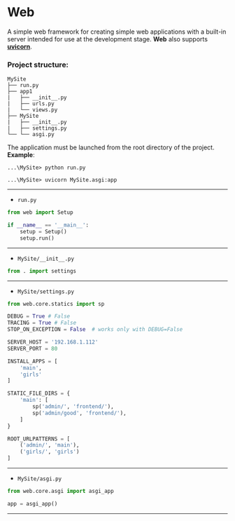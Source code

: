 # **Web**  
A simple web framework for creating simple web applications with a built-in server intended for use at the development stage. __Web__ also supports [__uvicorn__](https://www.uvicorn.org/).  
### **Project structure:**  
```
MySite
├── run.py
├── app1
|   ├── __init__.py
|   ├── urls.py
|   └── views.py 
├── MySite
|   ├── __init__.py
|   ├── settings.py
└── └── asgi.py
```
The application must be launched from the root directory of the project.  
**Example**:  
```
...\MySite> python run.py
```  
```
...\MySite> uvicorn MySite.asgi:app
```

---

- `run.py`
```python
from web import Setup

if __name__ == '__main__':
    setup = Setup()
    setup.run()
```
---

- `MySite/__init__.py`
```python
from . import settings
```
---

- `MySite/settings.py`
```python  
from web.core.statics import sp

DEBUG = True # False
TRACING = True # False
STOP_ON_EXCEPTION = False  # works only with DEBUG=False

SERVER_HOST = '192.168.1.112'
SERVER_PORT = 80

INSTALL_APPS = [
    'main',
    'girls'
]

STATIC_FILE_DIRS = {
    'main': [
        sp('admin/', 'frontend/'),
        sp('admin/good', 'frontend/'),
    ]
}

ROOT_URLPATTERNS = [
    ('admin/', 'main'),
    ('girls/', 'girls')
]
```
---

- `MySite/asgi.py`
```python  
from web.core.asgi import asgi_app

app = asgi_app()
```
---

